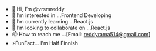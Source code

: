 - 👋 Hi, I’m @vrsmreddy
- 👀 I’m interested in ...Frontend Developing
- 🌱 I’m currently learning ...React.js
- 💞️ I’m looking to collaborate on ...React.js
- 📫 How to reach me ...[Email: reddyrama514@gmail.com]
- ⚡FunFact... I'm Half Finnish

<!---
vrsmreddy/vrsmreddy is a ✨ special ✨ repository because its `README.md` (this file) appears on your GitHub profile.
You can click the Preview link to take a look at your changes.
--->
